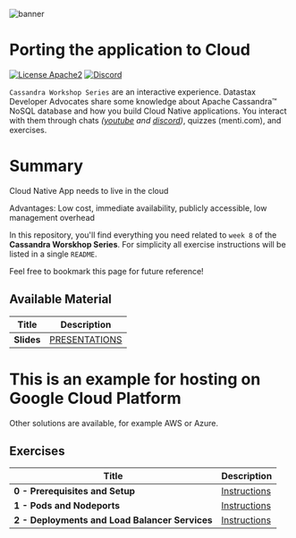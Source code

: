 ![banner](https://raw.githubusercontent.com/DataStax-Academy/cassandra-workshop-series/master/materials/images/banner2.png)

# Porting the application to Cloud

[![License Apache2](https://img.shields.io/hexpm/l/plug.svg)](http://www.apache.org/licenses/LICENSE-2.0)
[![Discord](https://img.shields.io/discord/685554030159593522)](https://discord.com/widget?id=685554030159593522&theme=dark)

`Cassandra Workshop Series` are an interactive experience. Datastax Developer Advocates share some knowledge about Apache Cassandra™ NoSQL database and how you build Cloud Native applications. You interact with them through chats *([youtube](https://www.youtube.com/channel/UCAIQY251avaMv7bBv5PCo-A) and [discord](https://discord.com/widget?id=685554030159593522&theme=dark))*, quizzes (menti.com), and exercises. 

# Summary
Cloud Native App needs to live in the cloud

Advantages: Low cost, immediate availability, publicly accessible, low management overhead

In this repository, you'll find everything you need related to `week 8` of the **Cassandra Worskhop Series**. For simplicity all exercise instructions will be listed in a single `README`. 

Feel free to bookmark this page for future reference!

## Available Material

| Title  | Description
|---|---|
| **Slides** | [PRESENTATIONS](materials/presentation.pdf) |


# This is an example for hosting on Google Cloud Platform
Other solutions are available, for example AWS or Azure. 


## Exercises


| Title  | Description |
|---|---|
| **0 - Prerequisites and Setup** | [Instructions](0-prereqs/README.md) |
| **1 - Pods and Nodeports** | [Instructions](1-pods-and-nodeports/README.md)  |
| **2 - Deployments and Load Balancer Services** | [Instructions](2-deployments-and-load-balancers/README.md)  |







